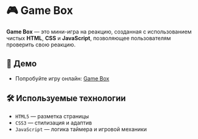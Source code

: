 # 🎮 Game Box

**Game Box** — это мини-игра на реакцию, созданная с использованием чистых **HTML**, **CSS** и **JavaScript**, позволяющее пользователям проверить свою реакцию.

## 🔗 Демо
- Попробуйте игру онлайн: [Game Box](https://gulnaz-web.github.io/game-box/)

## 🛠 Используемые технологии
- `HTML5` — разметка страницы  
- `CSS3` — стилизация и адаптив  
- `JavaScript` — логика таймера и игровой механики

